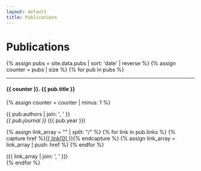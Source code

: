 ```yaml
---
layout: default
title: Publications
---
```


# Publications
<!-- <hr class="section-heading-spacer"> -->
<!-- <div class="lead"> -->
<!-- Below is a list of publications related to the BrainIAK project. Please <a href="mailto:brainiak@googlegroups.com">email</a> us if you feel your work should be listed. -->
<!-- </div> -->
{% assign pubs = site.data.pubs | sort: 'date' | reverse %}
{% assign counter = pubs | size %}
{% for pub in pubs %}
<div class="row">
<div class="col-xl-12">
   <hr class="section-heading-spacer">
   <div class="clearfix"></div>

   <h4 class="section-heading">{{ counter }}. {{ pub.title }}</h4>
   {% assign counter = counter | minus: 1 %}

   {{ pub.authors | join: ', ' }}<br>
   <i>{{ pub.journal }}</i> ({{ pub.year }})

   {% assign link_array = "" | split: "/" %}
   {% for link in pub.links %}
      {% capture href %}<a href="{{ link[1] }}">{{ link[0] }}</a>{% endcapture %}
      {% assign link_array = link_array | push: href %}
   {% endfor %}
   <div>
      ({{ link_array | join: ', ' }})
   </div>
</div>
</div>
{% endfor %}
